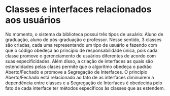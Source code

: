 # Classes e interfaces relacionados aos usuários

No momento, o sistema da biblioteca possui três tipos de usuário: Aluno de graduação, aluno de pós-graduação e professor. Nesse sentido, 3 classes são criadas, cada uma representando um tipo de usuário e fazendo com que o código obedeça ao princípio de responsabilidade única, pois cada classe promove o gerenciamento de usuários diferentes de acordo com suas especificidades. Além disso, a criação de interfaces as quais são estendidades pelas clases permite que o algoritmo obedeça o padrão Aberto/Fechado e promove a Segregação de Interfaces. O princípio Aberto/Fechado está relacionado ao fato de as interfaces diminuírem a dependência entre classes e a Segregação de Interfaces é obedecida pelo fato de cada interface ter métodos específicos às classes que as estendem.
